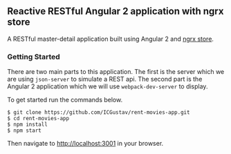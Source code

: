 ## Reactive RESTful Angular 2 application with ngrx store

A RESTful master-detail application built using Angular 2 and [ngrx store](https://github.com/ngrx/store).

### Getting Started

There are two main parts to this application. The first is the server which we are using `json-server` to simulate a REST api. The second part is the Angular 2 application which we will use `webpack-dev-server` to display.  

To get started run the commands below.

```
$ git clone https://github.com/ICGustav/rent-movies-app.git
$ cd rent-movies-app
$ npm install
$ npm start
```

Then navigate to [http://localhost:3001](http://localhost:3001) in your browser.

